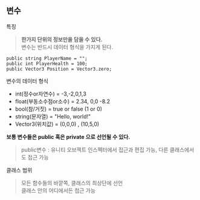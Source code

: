 변수 
------

특징
>**한가지 단위의 정보만을 담을 수 있다.**<br>
>변수는 반드시 데이터 형식을 가지게 된다.

```예시: C#
public string PlayerName = "";
public int PlayerHealth = 100;
public Vector3 Position = Vector3.zero;
```
변수의 데이터 형식
* int(정수or자연수) = -3,-2,0,1,3
* float(부동소수점or소수) = 2.34, 0,0 -8.2
* bool(참/거짓) = true or false (1 or 0)
* string(문자열) = "Hello, world!"
* Vector3(위치값) = (0,0,0) , (10,5,0)

**보통 변수들은 public 혹은 private 으로 선언될 수 있다.**
>public변수 : 유니티 오브젝트 인스펙터에서 접근과 편집 가능, 다른 클래스에서도 접근 가능

클래스 범위
>모든 함수들의 바깥쪽, 클래스의 최상단에 선언<br>
>클래스 안의 어디에서든 접근 가능
